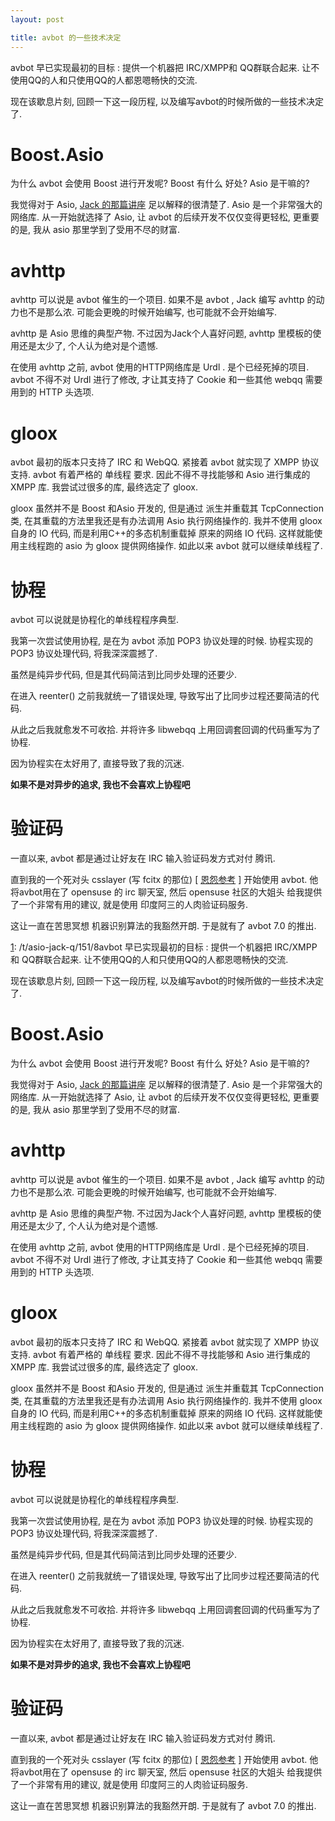 ```yaml
---
layout: post

title: avbot 的一些技术决定
---
```


avbot 早已实现最初的目标 : 提供一个机器把 IRC/XMPP和 QQ群联合起来. 让不使用QQ的人和只使用QQ的人都恩嗯畅快的交流.

现在该歇息片刻, 回顾一下这一段历程, 以及编写avbot的时候所做的一些技术决定了.


# Boost.Asio
 为什么 avbot 会使用 Boost 进行开发呢? Boost 有什么 好处? Asio 是干嘛的?

我觉得对于 Asio,  [Jack 的那篇讲座][1]  足以解释的很清楚了.  Asio 是一个非常强大的网络库. 从一开始就选择了 Asio, 让 avbot 的后续开发不仅仅变得更轻松, 更重要的是, 我从 asio 那里学到了受用不尽的财富.

# avhttp

avhttp 可以说是 avbot 催生的一个项目. 如果不是 avbot , Jack 编写 avhttp 的动力也不是那么浓. 可能会更晚的时候开始编写, 也可能就不会开始编写.

avhttp 是 Asio 思维的典型产物. 不过因为Jack个人喜好问题,  avhttp 里模板的使用还是太少了, 个人认为绝对是个遗憾.

在使用 avhttp 之前, avbot 使用的HTTP网络库是 Urdl . 是个已经死掉的项目. avbot 不得不对 Urdl 进行了修改, 才让其支持了 Cookie 和一些其他 webqq 需要用到的 HTTP 头选项.


# gloox

avbot 最初的版本只支持了  IRC 和 WebQQ. 紧接着 avbot 就实现了 XMPP 协议支持. avbot 有着严格的 单线程 要求. 因此不得不寻找能够和 Asio 进行集成的 XMPP 库.  我尝试过很多的库, 最终选定了 gloox. 

gloox 虽然并不是 Boost 和Asio 开发的, 但是通过 派生并重载其 TcpConnection 类, 在其重载的方法里我还是有办法调用 Asio 执行网络操作的.  我并不使用 gloox 自身的 IO 代码, 而是利用C++的多态机制重载掉 原来的网络  IO 代码. 这样就能使用主线程跑的 asio 为 gloox 提供网络操作. 如此以来 avbot 就可以继续单线程了.

# 协程

avbot 可以说就是协程化的单线程程序典型. 

我第一次尝试使用协程,  是在为 avbot 添加 POP3 协议处理的时候. 协程实现的 POP3 协议处理代码, 将我深深震撼了.

虽然是纯异步代码, 但是其代码简洁到比同步处理的还要少. 

在进入 reenter() 之前我就统一了错误处理, 导致写出了比同步过程还要简洁的代码.

从此之后我就愈发不可收拾. 并将许多 libwebqq 上用回调套回调的代码重写为了协程.

因为协程实在太好用了, 直接导致了我的沉迷.

**如果不是对异步的追求, 我也不会喜欢上协程吧**

# 验证码

一直以来, avbot 都是通过让好友在 IRC 输入验证码发方式对付 腾讯.

直到我的一个死对头 csslayer (写 fcitx 的那位)  \[ [恩怨参考](http://microcai.org/2013/04/06/fcitx-gpl-valation.html)   \] 开始使用 avbot. 他将avbot用在了 opensuse 的 irc 聊天室, 然后 opensuse 社区的大姐头 给我提供了一个非常有用的建议, 就是使用 印度阿三的人肉验证码服务.

这让一直在苦思冥想 机器识别算法的我豁然开朗. 于是就有了 avbot 7.0 的推出.


  [1]: /t/asio-jack-q/151/8avbot 早已实现最初的目标 : 提供一个机器把 IRC/XMPP和 QQ群联合起来. 让不使用QQ的人和只使用QQ的人都恩嗯畅快的交流.

现在该歇息片刻, 回顾一下这一段历程, 以及编写avbot的时候所做的一些技术决定了.


# Boost.Asio
 为什么 avbot 会使用 Boost 进行开发呢? Boost 有什么 好处? Asio 是干嘛的?

我觉得对于 Asio,  [Jack 的那篇讲座][1]  足以解释的很清楚了.  Asio 是一个非常强大的网络库. 从一开始就选择了 Asio, 让 avbot 的后续开发不仅仅变得更轻松, 更重要的是, 我从 asio 那里学到了受用不尽的财富.

# avhttp

avhttp 可以说是 avbot 催生的一个项目. 如果不是 avbot , Jack 编写 avhttp 的动力也不是那么浓. 可能会更晚的时候开始编写, 也可能就不会开始编写.

avhttp 是 Asio 思维的典型产物. 不过因为Jack个人喜好问题,  avhttp 里模板的使用还是太少了, 个人认为绝对是个遗憾.

在使用 avhttp 之前, avbot 使用的HTTP网络库是 Urdl . 是个已经死掉的项目. avbot 不得不对 Urdl 进行了修改, 才让其支持了 Cookie 和一些其他 webqq 需要用到的 HTTP 头选项.


# gloox

avbot 最初的版本只支持了  IRC 和 WebQQ. 紧接着 avbot 就实现了 XMPP 协议支持. avbot 有着严格的 单线程 要求. 因此不得不寻找能够和 Asio 进行集成的 XMPP 库.  我尝试过很多的库, 最终选定了 gloox. 

gloox 虽然并不是 Boost 和Asio 开发的, 但是通过 派生并重载其 TcpConnection 类, 在其重载的方法里我还是有办法调用 Asio 执行网络操作的.  我并不使用 gloox 自身的 IO 代码, 而是利用C++的多态机制重载掉 原来的网络  IO 代码. 这样就能使用主线程跑的 asio 为 gloox 提供网络操作. 如此以来 avbot 就可以继续单线程了.

# 协程

avbot 可以说就是协程化的单线程程序典型. 

我第一次尝试使用协程,  是在为 avbot 添加 POP3 协议处理的时候. 协程实现的 POP3 协议处理代码, 将我深深震撼了.

虽然是纯异步代码, 但是其代码简洁到比同步处理的还要少. 

在进入 reenter() 之前我就统一了错误处理, 导致写出了比同步过程还要简洁的代码.

从此之后我就愈发不可收拾. 并将许多 libwebqq 上用回调套回调的代码重写为了协程.

因为协程实在太好用了, 直接导致了我的沉迷.

**如果不是对异步的追求, 我也不会喜欢上协程吧**

# 验证码

一直以来, avbot 都是通过让好友在 IRC 输入验证码发方式对付 腾讯.

直到我的一个死对头 csslayer (写 fcitx 的那位)  \[ [恩怨参考](http://microcai.org/2013/04/06/fcitx-gpl-valation.html)   \] 开始使用 avbot. 他将avbot用在了 opensuse 的 irc 聊天室, 然后 opensuse 社区的大姐头 给我提供了一个非常有用的建议, 就是使用 印度阿三的人肉验证码服务.

这让一直在苦思冥想 机器识别算法的我豁然开朗. 于是就有了 avbot 7.0 的推出.


  [1]: /t/asio-jack-q/151/8